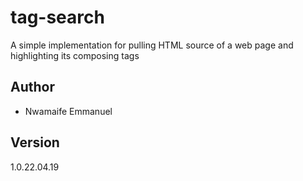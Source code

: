 # tag-search
A simple implementation for pulling HTML source of a web page and highlighting its composing tags

## Author
- Nwamaife Emmanuel

## Version
1.0.22.04.19